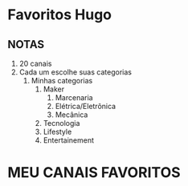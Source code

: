 # Favoritos Hugo

## NOTAS

1. 20 canais
2. Cada um escolhe suas categorias
   1. Minhas categorias
      1. Maker
         1. Marcenaria
         2. Elétrica/Eletrônica
         3. Mecânica
      2. Tecnologia
      3. Lifestyle
      4. Entertainement

# MEU CANAIS FAVORITOS